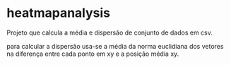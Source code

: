 # heatmapanalysis
Projeto que calcula a média e dispersão de conjunto de dados em csv.

para calcular a dispersão usa-se a média da norma euclidiana dos vetores na diferença entre cada ponto em xy e a posição média xy.
